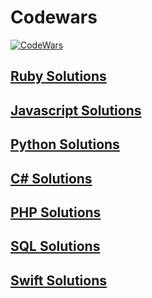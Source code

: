 # Codewars

[![CodeWars](https://www.codewars.com/users/adrian.eyre/badges/large)](https://www.codewars.com/users/adrian.eyre "My Honor Badge")

## [Ruby Solutions](Ruby/ruby.md)

## [Javascript Solutions](Javascript/Javascript.md)

## [Python Solutions](Python/Python.md)

## [C# Solutions](CSharp/CSharp.md)

## [PHP Solutions](PHP/PHP.md)

## [SQL Solutions](SQL/SQL.md)

## [Swift Solutions](Swift/Swift.md)

